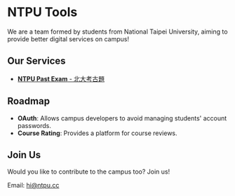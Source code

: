 # NTPU Tools
We are a team formed by students from National Taipei University, aiming to provide better digital services on campus!

## Our Services
- [**NTPU Past Exam** - 北大考古題](https://past-exam.ntpu.cc)

## Roadmap
- **OAuth**: Allows campus developers to avoid managing students' account passwords.
- **Course Rating**: Provides a platform for course reviews.

## Join Us
Would you like to contribute to the campus too? Join us!

Email: hi@ntpu.cc

